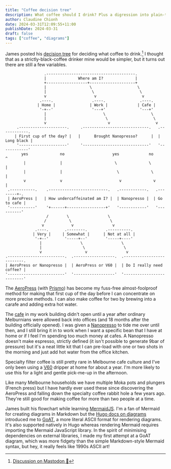 ```yaml
---
title: "Coffee decision tree"
description: What coffee should I drink? Plus a digression into plain-text diagrams
author: Claudine Chionh
date: 2024-03-31T12:09:55+11:00
publishDate: 2024-03-31
draft: false
tags: ["coffee", "diagrams"]
---
```


James posted his [decision tree](https://jamesg.blog/2024/03/30/coffee-to-drink-decision-tree/) for deciding what coffee to drink.[^thread] I thought that as a strictly-black-coffee drinker mine would be simpler, but it turns out there are still a few variables.

<!--more-->

[^thread]: [Discussion on Mastodon :mammoth:](https://aus.social/@claudinec/112187405907379141)

```goat
                 .---------------------------------------.
                 |              Where am I?              |
                 +------------------+--------------------+
                 |                   \                    \
                 |                    \                    \
                 v                     v                    v
               .----.                 .----.               .----.
              | Home |               | Work |             | Cafe |
               '-+--'                 '---+'               '---+'
                 |                         \                    \
                 |                          \                    \
                 v                           v                    v
     .---------------------.     .-----------------------------.   .------------.
    | First cup of the day? |   |      Brought Nanopresso?      |  | Long black |
     '---------------------'     '-----------------------------'   '------------'
       yes              no                     yes             no          ^
        |               |                       \              \           |
        |               |                        \              \          |
        v               v                         v              v         |
 .-----------.    .--------------------------.   .------------.   .--------+-.
 | AeroPress |   | How undercaffeinated am I? |  | Nanopresso |  | Go to cafe |
 '-----------'    '+------+-----------------+'   '------------'   '----------'
                  /        \                 \
                 /          \                 \
                v            v                 v
             .----.       .--------.        .----------.
            | Very |     | Somewhat |      | Not at all |
             '-+--'       '-----+--'        '-----+----'
               |                 \                 \
               |                  \                 \
               v                   v                 v
.-------------------------.  .------------------.  .--------------------------.
| AeroPress or Nanopresso |  | AeroPress or V60 |  | Do I really need coffee? |
'-------------------------'  '------------------'  '--------------------------'
```

The [AeroPress](https://aeropress.com/products/aeropress-coffee-maker) (with [Prismo](https://fellowproducts.com/products/prismo)) has become my fuss-free almost-foolproof method for making that first cup of the day before I can concentrate on more precise methods. I can also make coffee for two by brewing into a carafe and adding extra hot water.

The [cafe](https://pridecentre.org.au/tenants/the-little-social/) in my work building didn't open until a year after ordinary Melburnians were allowed back into offices (and 18 months after the building officially opened). I was given a [Nanopresso](https://www.wacaco.com/products/nanopresso) to tide me over until then, and I still bring it in to work when I want a specific bean that I have at home or if I feel I'm spending too much money at cafes. A Nanopresso doesn't make espresso, strictly defined (it isn't possible to generate 9bar of pressure) but it's a neat little kit that I can pre-load with one or two shots in the morning and just add hot water from the office kitchen.

Specialty filter coffee is still pretty rare in Melbourne cafe culture and I've only been using a [V60](https://global.hario.com/product/coffee/dripper/VDC.html) dripper at home for about a year. I'm more likely to use this for a light and gentle pick-me-up in the afternoon.

Like many Melbourne households we have multiple Moka pots and plungers (French press) but I have hardly ever used these since discovering the AeroPress and falling down the specialty coffee rabbit hole a few years ago. They're still good for making coffee for more than two people at a time.

James built his flowchart while learning [MermaidJS](https://mermaid.js.org/). I'm a fan of Mermaid for creating diagrams in Markdown but the [Hugo docs on diagrams](https://gohugo.io/content-management/diagrams/) introduced me to [GoAT](https://github.com/bep/goat), a more literal ASCII format for rendering diagrams. It's also supported natively in Hugo whereas rendering Mermaid requires importing the Mermaid JavaScript library. In the spirit of minimising dependencies on external libraries, I made my first attempt at a GoAT diagram, which was more fidgety than the simple Markdown-style Mermaid syntax, but hey, it really feels like 1990s ASCII art!

<!-- vim: set filetype=markdown textwidth=0: -->
